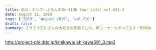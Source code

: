 ```yaml
---
title: 石川・ホンマ・ぶるんのBe-SIDE Your Life! vol.691-3
date: August 11, 2019
tags: ['2019', 'August 2019', 'vol.691']
draft: false
summary: そうそう石川さんの大好きな季節でした。新コーナーもやってます！MIURA
---
```


http://project-phi.ddo.jp/ishikawa/ishikawa691_3.mp3
